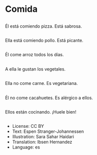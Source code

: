 # Comida

##
Él está comiendo pizza. Está sabrosa.

##
Ella está comiendo pollo. Está picante.

##
Él come arroz todos los días.

##
A ella le gustan los vegetales.

##
Ella no come carne. Es vegetariana.

##
Él no come cacahuetes. Es alérgico a ellos.

##
Ellos están cocinando. ¡Huele bien!

##
* License: CC BY
* Text: Espen Stranger-Johannessen
* Illustration: Sara Sahar Haidari
* Translation: Ibsen Hernandez
* Language: es
